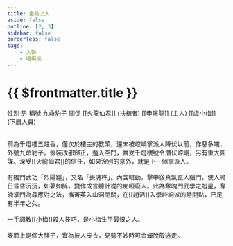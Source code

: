 ```yaml
---
title: 金烏上人
aside: false
outline: [2, 3]
sidebar: false
borderless: false
tags:
    - 人物
    - 崆峒派
---
```


# {{ $frontmatter.title }}

<ChTabs position="bottom">
	<ChTab title="金烏上人">
		<Ch src='/images/characters/special207/normal.png' position='right'/>
		<ChName nameZh='金烏上人' nameEn='Jin Wu Shang Ren' position='right' />
		<ChTable>
			<ChTr>
				<ChTd isTitle=true>
					性別
				</ChTd>
				<ChTd>
					男
				</ChTd>
			</ChTr>
			<ChTr>
				<ChTd isTitle=true>
					稱號
				</ChTd>
				<ChTd>
					九命豹子
				</ChTd>
			</ChTr>
			<ChTr>
				<ChTd isTitle=true position='center'>
					關係
				</ChTd>
			</ChTr>
			<ChTr>
				<ChTd position='center'>
					[[火龍仙君]] (扶植者)
				</ChTd>
			</ChTr>
			<ChTr>
				<ChTd position='center'>
					[[申屠龍]] (主人)
				</ChTd>
			</ChTr>
			<ChTr>
				<ChTd position='center'>
					[[虞小梅]] (下層人員)
				</ChTd>
			</ChTr>
		</ChTable>
	</ChTab>
</ChTabs>
<br><br>

前為千燈樓五炷香，僅次於樓主的教頭，還未被崆峒掌派人降伏以前，作惡多端，外號九命豹子。假裝改邪歸正，遁入空門，實受千燈樓號令潛伏崆峒，另有重大圖謀。深受[[火龍仙君]]的信任，如果沒別的意外，就是下一個掌派人。
<br><br>
有獨門武功「烈陽錘」，又名「喪魂杵」。內含暗勁，擊中後真氣竄入腦門，使人終日昏昏沉沉，如夢如醉，變作成言聽計從的痴啞廢人。此為奪魄門武學之剋星，奪魄掌門為尋應對之法，攜菁英入山洞閉關，在[[趙活]]入學崆峒派的時間點，已足有半年之久。
<br><br>
一手調教[[小梅]]殺人技巧，是小梅生平最恨之人。
<br><br>
表面上是個大胖子，實為披人皮衣，見勢不妙時可金蟬脫殼逃走。

